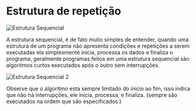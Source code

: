 # Estrutura de repetição

![Estrutura Sequencial](https://gabrielbueno072.github.io/rea-aed/img/seq/fluxo1.PNG)

A estrutura sequencial, é de fato muito simples de entender, quando uma estrutura de um programa não apresenta condições e repetições a serem executadas ela simplesmente inicia, processa os dados e finaliza o programa, geralmente programas feitos em uma estrutura sequencial são algoritmos curtos executados após o outro sem interrupções.

![Estrutura Sequencial 2](https://gabrielbueno072.github.io/rea-aed/img/seq/exemplo1.png)

Observe que o algoritmo esta sempre limitado do ínicio ao fim, isso indica que não há interrupções, ele inicia, processa, e finaliza. (sempre são executados na ordem que são especificados.)